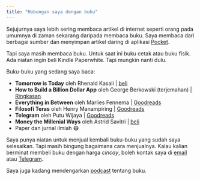 ```yaml
---
title: "Hubungan saya dengan buku"
---
```


Sejujurnya saya lebih sering membaca artikel di internet seperti orang pada umumnya di zaman sekarang daripada membaca buku. Saya membaca dari berbagai sumber dan menyimpan artikel daring di aplikasi [Pocket](https://getpocket.com/@f03A6g7ad4675T44c3peW73p98T5dm0l469B2ek010zcQ9n2fR893gd4iW8dgemn).

Tapi saya masih membaca buku. Untuk saat ini buku cetak atau buku fisik. Ada niatan ingin beli Kindle Paperwhite. Tapi mungkin nanti dulu.

Buku-buku yang sedang saya baca:

- **Tomorrow is Today** oleh Rhenald Kasali | [beli](https://mizanstore.com/tomorrow_is_today_59033)
- **How to Build a Billion Dollar App** oleh George Berkowski (terjemahan) | [Ringkasan](https://www.google.co.id/books/edition/How_to_Build_a_Billion_Dollar_App/i0RzAwAAQBAJ)
- **Everything in Between** oleh Marlies Fennema | [Goodreads](https://www.goodreads.com/book/show/44594666-everything-in-between)
- **Filosofi Teras** oleh Henry Manampiring | [Goodreads](https://www.goodreads.com/book/show/42861019-filosofi-teras)
- **Telegram** oleh Putu Wijaya | [Goodreads](https://www.goodreads.com/book/show/2310646.Telegram)
- **Money the Millenial Ways** oleh Astrid Savitri | [beli](https://mizanstore.com/money_the_millenial_ways_68437)
- Paper dan jurnal ilmiah :mask:

Saya punya niatan untuk menjual kembali buku-buku yang sudah saya selesaikan. Tapi masih bingung bagaimana cara menjualnya. Kalau kalian berminat membeli buku dengan harga *cincay*, boleh kontak saya di [email](mailto:andiherlan@pm.me) atau [Telegram](https://t.me/akherlan).

Saya juga kadang mendengarkan [podcast](../podcast-buku-langganan/) tentang buku.
